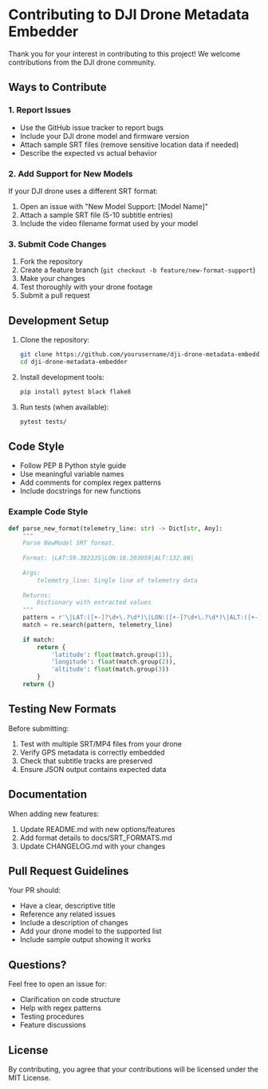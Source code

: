 # Contributing to DJI Drone Metadata Embedder

Thank you for your interest in contributing to this project! We welcome contributions from the DJI drone community.

## Ways to Contribute

### 1. Report Issues
- Use the GitHub issue tracker to report bugs
- Include your DJI drone model and firmware version
- Attach sample SRT files (remove sensitive location data if needed)
- Describe the expected vs actual behavior

### 2. Add Support for New Models
If your DJI drone uses a different SRT format:
1. Open an issue with "New Model Support: [Model Name]"
2. Attach a sample SRT file (5-10 subtitle entries)
3. Include the video filename format used by your model

### 3. Submit Code Changes
1. Fork the repository
2. Create a feature branch (`git checkout -b feature/new-format-support`)
3. Make your changes
4. Test thoroughly with your drone footage
5. Submit a pull request

## Development Setup

1. Clone the repository:
   ```bash
   git clone https://github.com/yourusername/dji-drone-metadata-embedder.git
   cd dji-drone-metadata-embedder
   ```

2. Install development tools:
   ```bash
   pip install pytest black flake8
   ```

3. Run tests (when available):
   ```bash
   pytest tests/
   ```

## Code Style

- Follow PEP 8 Python style guide
- Use meaningful variable names
- Add comments for complex regex patterns
- Include docstrings for new functions

### Example Code Style

```python
def parse_new_format(telemetry_line: str) -> Dict[str, Any]:
    """
    Parse NewModel SRT format.
    
    Format: |LAT:59.302335|LON:18.203059|ALT:132.86|
    
    Args:
        telemetry_line: Single line of telemetry data
        
    Returns:
        Dictionary with extracted values
    """
    pattern = r'\|LAT:([+-]?\d+\.?\d*)\|LON:([+-]?\d+\.?\d*)\|ALT:([+-]?\d+\.?\d*)\|'
    match = re.search(pattern, telemetry_line)
    
    if match:
        return {
            'latitude': float(match.group(1)),
            'longitude': float(match.group(2)),
            'altitude': float(match.group(3))
        }
    return {}
```

## Testing New Formats

Before submitting:
1. Test with multiple SRT/MP4 files from your drone
2. Verify GPS metadata is correctly embedded
3. Check that subtitle tracks are preserved
4. Ensure JSON output contains expected data

## Documentation

When adding new features:
1. Update README.md with new options/features
2. Add format details to docs/SRT_FORMATS.md
3. Update CHANGELOG.md with your changes

## Pull Request Guidelines

Your PR should:
- Have a clear, descriptive title
- Reference any related issues
- Include a description of changes
- Add your drone model to the supported list
- Include sample output showing it works

## Questions?

Feel free to open an issue for:
- Clarification on code structure
- Help with regex patterns
- Testing procedures
- Feature discussions

## License

By contributing, you agree that your contributions will be licensed under the MIT License.

